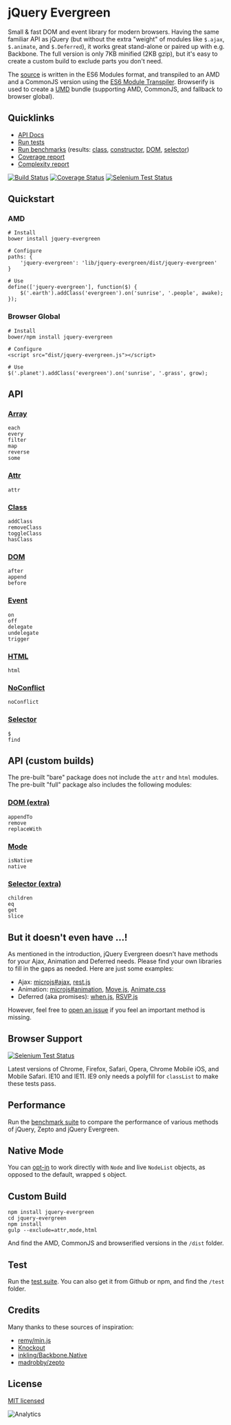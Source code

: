# jQuery Evergreen

Small & fast DOM and event library for modern browsers.
Having the same familiar API as jQuery (but without the extra "weight" of modules like `$.ajax`, `$.animate`, and `$.Deferred`), it works great stand-alone or paired up with e.g. Backbone.
The full version is only 7KB minified (2KB gzip), but it's easy to create a custom build to exclude parts you don't need.

The [source](https://github.com/webpro/jquery-evergreen) is written in the ES6 Modules format, and transpiled to an AMD and a CommonJS version using the [ES6 Module Transpiler](http://square.github.io/es6-module-transpiler/). Browserify is used to create a [UMD](https://github.com/umdjs/umd) bundle (supporting AMD, CommonJS, and fallback to browser global).

## Quicklinks

* [API Docs](http://webpro.github.io/jquery-evergreen/doc/)
* [Run tests](http://webpro.github.io/jquery-evergreen/test/)
* [Run benchmarks](http://webpro.github.io/jquery-evergreen/benchmark/) (results: [class](http://www.browserscope.org/user/tests/table/agt1YS1wcm9maWxlcnIRCxIEVGVzdBiAgICkvo7WCQw?v=3&layout=simple), [constructor](http://www.browserscope.org/user/tests/table/agt1YS1wcm9maWxlcnIRCxIEVGVzdBiAgICkyo2ECQw?v=3&layout=simple), [DOM](http://www.browserscope.org/user/tests/table/agt1YS1wcm9maWxlcnIRCxIEVGVzdBiAgIDk0Jv_Cgw?v=3&layout=simple), [selector](http://www.browserscope.org/user/tests/table/agt1YS1wcm9maWxlcnIRCxIEVGVzdBiAgICkzLXNCAw?v=3&layout=simple))
* [Coverage report](http://webpro.github.io/jquery-evergreen/coverage/dist/jquery-evergreen.js.html)
* [Complexity report](http://webpro.github.io/jquery-evergreen/complexity/)

[![Build Status](https://travis-ci.org/webpro/jquery-evergreen.png?branch=master)](https://travis-ci.org/webpro/jquery-evergreen)
[![Coverage Status](https://coveralls.io/repos/webpro/jquery-evergreen/badge.png?branch=master)](https://coveralls.io/r/webpro/jquery-evergreen?branch=master)
[![Selenium Test Status](https://saucelabs.com/buildstatus/webpro)](https://saucelabs.com/u/webpro)

## Quickstart

### AMD

    # Install
	bower install jquery-evergreen

	# Configure
	paths: {
		'jquery-evergreen': 'lib/jquery-evergreen/dist/jquery-evergreen'
	}

	# Use
	define(['jquery-evergreen'], function($) {
		$('.earth').addClass('evergreen').on('sunrise', '.people', awake);
	});

### Browser Global

    # Install
	bower/npm install jquery-evergreen

	# Configure
	<script src="dist/jquery-evergreen.js"></script>

	# Use
	$('.planet').addClass('evergreen').on('sunrise', '.grass', grow);

## API

### [Array](http://webpro.github.io/jquery-evergreen/doc/array.html)

    each
    every
    filter
    map
    reverse
    some

### [Attr](http://webpro.github.io/jquery-evergreen/doc/attr.html)

	attr

### [Class](http://webpro.github.io/jquery-evergreen/doc/class.html)

	addClass
	removeClass
	toggleClass
	hasClass

### [DOM](http://webpro.github.io/jquery-evergreen/doc/dom.html)

	after
	append
	before

### [Event](http://webpro.github.io/jquery-evergreen/doc/event.html)

	on
	off
	delegate
	undelegate
	trigger

### [HTML](http://webpro.github.io/jquery-evergreen/doc/html.html)

	html

### [NoConflict](http://webpro.github.io/jquery-evergreen/doc/noconflict.html)

	noConflict

### [Selector](http://webpro.github.io/jquery-evergreen/doc/selector.html)

	$
	find


## API (custom builds)

The pre-built "bare" package does not include the `attr` and `html` modules.
The pre-built "full" package also includes the following modules:

### [DOM (extra)](http://webpro.github.io/jquery-evergreen/doc/dom_extra.html)

	appendTo
    remove
    replaceWith

### [Mode](http://webpro.github.io/jquery-evergreen/doc/mode.html)

	isNative
	native

### [Selector (extra)](http://webpro.github.io/jquery-evergreen/doc/selector_extra.html)

	children
	eq
	get
	slice

## But it doesn't even have ...!

As mentioned in the introduction, jQuery Evergreen doesn't have methods for your Ajax, Animation and Deferred needs. Please find your own libraries to fill in the gaps as needed. Here are just some examples:

* Ajax: [microjs#ajax](http://microjs.com/#ajax), [rest.js](https://github.com/cujojs/rest)
* Animation: [microjs#animation](http://microjs.com/#animation), [Move.js](http://visionmedia.github.io/move.js/), [Animate.css](https://daneden.me/animate/)
* Deferred (aka promises): [when.js](https://github.com/cujojs/when), [RSVP.js](https://github.com/tildeio/rsvp.js)

However, feel free to [open an issue](https://github.com/webpro/jquery-evergreen/issues) if you feel an important method is missing.

## Browser Support

[![Selenium Test Status](https://saucelabs.com/browser-matrix/webpro.svg)](https://saucelabs.com/u/webpro)

Latest versions of Chrome, Firefox, Safari, Opera, Chrome Mobile iOS, and Mobile Safari. IE10 and IE11. IE9 only needs a polyfill for `classList` to make these tests pass.

## Performance

Run the [benchmark suite](http://webpro.github.io/jquery-evergreen/benchmark/) to compare the performance of various methods of jQuery, Zepto and jQuery Evergreen.

## Native Mode

You can [opt-in](http://webpro.github.io/jquery-evergreen/doc/mode.html) to work directly with `Node` and live `NodeList` objects, as opposed to the default, wrapped `$` object.

## Custom Build

	npm install jquery-evergreen
	cd jquery-evergreen
	npm install
	gulp --exclude=attr,mode,html

And find the AMD, CommonJS and browserified versions in the `/dist` folder.

## Test

Run the [test suite](http://webpro.github.io/jquery-evergreen/test/). You can also get it from Github or npm, and find the `/test` folder.

## Credits

Many thanks to these sources of inspiration:

* [remy/min.js](https://github.com/remy/min.js)
* [Knockout](https://github.com/knockout/knockout/blob/master/src/utils.js)
* [inkling/Backbone.Native](https://github.com/inkling/backbone.native/blob/master/backbone.native.js)
* [madrobby/zepto](https://github.com/madrobby/zepto/)

## License

[MIT licensed](http://webpro.mit-license.org)

![Analytics](https://ga-beacon.appspot.com/UA-17415234-3/jquery-evergreen/readme?pixel)
